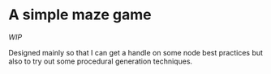 # A simple maze game

_WIP_

Designed mainly so that I can get a handle on some node best practices but also to
try out some procedural generation techniques. 
